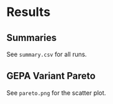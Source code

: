 # Results

## Summaries

See `summary.csv` for all runs.

## GEPA Variant Pareto

See `pareto.png` for the scatter plot.